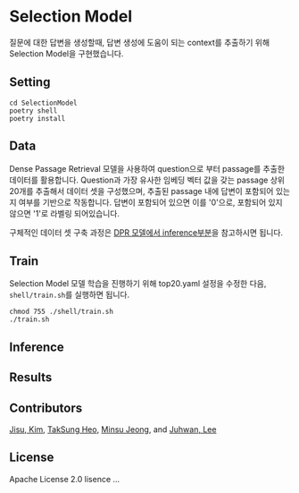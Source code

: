 # Selection Model
질문에 대한 답변을 생성할때, 답변 생성에 도움이 되는 context를 추출하기 위해 Selection Model을 구현했습니다.  

## Setting
```
cd SelectionModel
poetry shell
poetry install
```

## Data
Dense Passage Retrieval 모델을 사용하여 question으로 부터 passage를 추출한 데이터를 활용합니다. Question과 가장 유사한 임베딩 벡터 값을 갖는 passage 상위 20개를 추출해서 데이터 셋을 구성했으며, 추출된 passage 내에 답변이 포함되어 있는지 여부를 기반으로 작동합니다. 답변이 포함되어 있으면 이를 '0'으로, 포함되어 있지 않으면 '1'로 라벨링 되어있습니다.

구체적인 데이터 셋 구축 과정은 [DPR 모델에서 inference부분](https://github.com/trailerAI/KoDPR)을 참고하시면 됩니다.

## Train
Selection Model 모델 학습을 진행하기 위해 top20.yaml 설정을 수정한 다음, `shell/train.sh`를 실행하면 됩니다.
```
chmod 755 ./shell/train.sh
./train.sh
```

## Inference


## Results


## Contributors
[Jisu, Kim](https://github.com/merry555), [TakSung Heo](https://github.com/HeoTaksung), [Minsu Jeong](https://github.com/skaeads12), and [Juhwan, Lee](https://github.com/juhwanlee-diquest)


## License
Apache License 2.0 lisence
...
